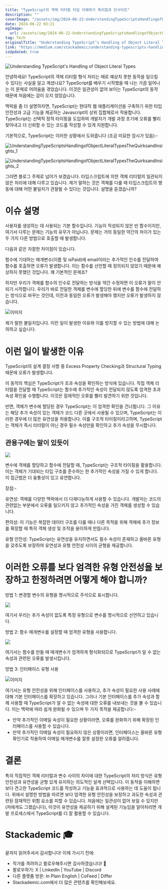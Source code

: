 ```yaml
---
title: "TypeScript의 객체 리터럴 타입 이해하기 특이점과 인사이트"
description: ""
coverImage: "/assets/img/2024-06-22-UnderstandingTypeScriptsHandlingofObjectLiteralTypesTheQuirksandInsights_0.png"
date: 2024-06-22 03:21
ogImage: 
  url: /assets/img/2024-06-22-UnderstandingTypeScriptsHandlingofObjectLiteralTypesTheQuirksandInsights_0.png
tag: Tech
originalTitle: "Understanding TypeScript’s Handling of Object Literal Types: The Quirks and Insights"
link: "https://medium.com/stackademic/understanding-typescripts-handling-of-object-literal-types-the-quirks-and-insights-c1c8b4e49645"
isUpdated: true
---
```






![Understanding TypeScript's Handling of Object Literal Types](/assets/img/2024-06-22-UnderstandingTypeScriptsHandlingofObjectLiteralTypesTheQuirksandInsights_0.png)

안녕하세요! TypeScript의 객체 리터럴 형식 처리는 때로 예상치 못한 동작을 일으킬 수 있다는 사실을 알고 계셨나요? TypeScript를 배우기 시작했을 때 나는 가끔 일어나는 이 문제로 어려움을 겪었습니다. 이것은 일관성이 없어 보이는 TypeScript의 동작 때문에 처음에는 감이 오지 않았습니다.

맥락을 좀 더 설명하자면, TypeScript는 현대적 웹 애플리케이션을 구축하기 위한 타입 안전성과 고급 기능을 제공하는 Javascript의 상위 집합체로서 작용합니다. TypeScript는 선택적 정적 타이핑을 도입하여 개발자가 개발 과정 초기에 오류를 빨리 찾아내고 더 신뢰할 수 있는 코드를 작성할 수 있게 지원합니다.

기본적으로, TypeScript는 이러한 상황에서 도와줍니다 (조금 미묘한 암시가 있음):-


<div class="content-ad"></div>

![UnderstandingTypeScriptsHandlingofObjectLiteralTypesTheQuirksandInsights_1](/assets/img/2024-06-22-UnderstandingTypeScriptsHandlingofObjectLiteralTypesTheQuirksandInsights_1.png)

![UnderstandingTypeScriptsHandlingofObjectLiteralTypesTheQuirksandInsights_2](/assets/img/2024-06-22-UnderstandingTypeScriptsHandlingofObjectLiteralTypesTheQuirksandInsights_2.png)

그러면 블로그 주제로 넘어가 보겠습니다. 타입스크립트에 의한 객체 리터럴의 일관되지 않은 처리에 대해 다루고 있습니다. 제가 말하는 것은 객체를 다룰 때 타입스크립트의 행동에 대해 어떤 불일치가 관찰될 수 있다는 것입니다. 설명을 듣겠습니까?

# 이슈 설명

<div class="content-ad"></div>

사용자를 생성하는 데 사용되는 기본 함수입니다. 기능이 작성되지 않은 빈 함수이지만, 여기서 다루는 문제는 기능의 유무가 아닙니다. 문제는 거의 동일한 약간의 차이가 있는 두 가지 다른 방법으로 호출할 때 발생합니다.

다음과 같은 자잘한 차이점이 있습니다.

함수에 기대하는 매개변수(이름 및 isPaid)에 email이라는 추가적인 인수를 전달하여 함수를 호출하면 오류가 발생합니다. 이는 함수를 선언할 때 정의되지 않았기 때문에 예상하지 못했던 것입니다. 꽤 기본적인 문제죠?

<div class="content-ad"></div>

하지만 우리가 객체를 함수의 인수로 전달하는 방식을 약간 수정하면 이 오류가 말이 안 되기 시작합니다. 우리가 바로 전달한 객체를 변수에 할당한 뒤에 변수를 함수에 전달하는 방식으로 바꾸는 것인데, 이전과 동일한 오류가 발생해야 했지만 오류가 발생하지 않습니다.

![이미지](/assets/img/2024-06-22-UnderstandingTypeScriptsHandlingofObjectLiteralTypesTheQuirksandInsights_5.png)

제가 말한 불일치입니다. 이런 일이 발생한 이유와 이를 방지할 수 있는 방법에 대해 논의하고 싶습니다.

# 이런 일이 발생한 이유

<div class="content-ad"></div>

TypeScript의 설계 결정 사항 중 Excess Property Checking과 Structural Typing 때문에 오류가 발생합니다.

이 동작의 핵심은 TypeScript가 초과 속성을 확인하는 방식에 있습니다. 직접 객체 리터럴을 전달할 때 TypeScript는 함수에 추가적인 속성이 전달되지 않도록 엄격한 초과 속성 확인을 수행합니다. 이것은 잠재적인 오류를 빨리 발견하기 위한 것입니다.

반면, 객체가 변수에 할당된 경우 TypeScript는 이 엄격한 확인을 건너뜁니다. 그 이유는 해당 추가 속성이 있는 객체가 코드 다른 곳에서 사용될 수 있으며, TypeScript는 이러한 경우에 더 많은 유연성을 허용합니다. 이를 구조적 타이핑이라고하며, TypeScript는 객체가 즉시 리터럴이 아닌 경우 필수 속성만을 확인하고 추가 속성을 무시합니다.

## 관용구에는 말이 있듯이

<div class="content-ad"></div>


<img src="/assets/img/2024-06-22-UnderstandingTypeScriptsHandlingofObjectLiteralTypesTheQuirksandInsights_6.png" />

변수에 객체를 할당하고 함수에 전달할 때, TypeScript는 구조적 타이핑을 활용합니다. 이는 객체가 기대되는 타입 구조를 준수하는 한 추가적인 속성을 가질 수 있게 합니다. 이 접근법은 더 융통성이 있고 유연합니다.

장점:-

유연성: 객체를 다양한 맥락에서 더 다재다능하게 사용할 수 있습니다. 개발자는 코드의 관련없는 부분에서 오류를 일으키지 않고 추가적인 속성을 가진 객체를 생성할 수 있습니다.


<div class="content-ad"></div>

편의성: 이 기능은 복잡한 데이터 구조를 다룰 때나 다른 목적을 위해 객체에 추가 정보를 확장할 때 특히 객체 생성 및 조작을 용이하게 만듭니다.

유형 안전성: TypeScript는 유연성을 유지하면서도 필수 속성이 존재하고 올바른 유형을 갖추도록 보장하여 유연성과 유형 안전성 사이의 균형을 제공합니다.

# 이러한 오류를 보다 엄격한 유형 안전성을 보장하고 한정하려면 어떻게 해야 합니까?

방법 1: 변경할 변수의 유형을 명시적으로 주석으로 표시합니다.

<div class="content-ad"></div>

<img src="/assets/img/2024-06-22-UnderstandingTypeScriptsHandlingofObjectLiteralTypesTheQuirksandInsights_7.png" />

여기서 우리는 추가 속성이 없도록 특정 유형으로 변수를 명시적으로 선언하고 있습니다.

방법 2: 함수 매개변수를 설정할 때 엄격한 유형을 사용합니다.

<img src="/assets/img/2024-06-22-UnderstandingTypeScriptsHandlingofObjectLiteralTypesTheQuirksandInsights_8.png" />

<div class="content-ad"></div>

여기서는 함수를 만들 때 매개변수가 엄격하게 형식화되므로 TypeScript가 알 수 없는 속성과 관련된 오류를 발생시킵니다.

방법 3: 인터페이스 유형 사용

![이미지](/assets/img/2024-06-22-UnderstandingTypeScriptsHandlingofObjectLiteralTypesTheQuirksandInsights_9.png)

여기서는 유형 안전성을 위해 인터페이스를 사용하고, 추가 속성이 필요한 사용 사례에 대해 기본 인터페이스를 확장하고 있습니다.
그러나 기본 인터페이스를 추가 속성과 함께 사용할 때 TypeScript가 알 수 없는 속성에 대한 오류를 내보내는 것을 볼 수 있습니다. 이는 맥락에 따라 쉽게 완화될 수 있으며 두 가지 목적을 제공합니다:-

<div class="content-ad"></div>

- 만약 추가적인 이메일 속성이 필요한 상황이라면, 오류를 완화하기 위해 확장된 인터페이스를 사용할 수 있습니다.
- 만약 추가적인 이메일 속성이 필요하지 않은 상황이라면, 인터페이스는 올바른 유형 확인기로 작용하여 이메일 매개변수를 잘못 설정한 오류를 알려줍니다.

# 결론

특히 직접적인 객체 리터럴과 변수 사이의 차이에 대한 TypeScript의 처리 방식은 유형 안전성과 유연성을 균형 있게 유지하는 의도적인 설계 선택입니다. 이 동작을 이해하면 보다 견고한 TypeScript 코드를 작성하고 기능을 효과적으로 사용하는 데 도움이 됩니다. 위에서 설명한 방법을 따르면 보다 엄격한 유형 안전성을 보장하고 과도한 속성과 관련된 잠재적인 위험 요소를 피할 수 있습니다. 처음에는 일관성이 없어 보일 수 있지만 (저에게도 그랬습니다), 이것이 유연성을 제공하기 위해 설계된 기능임을 알아차리면 개발 프로세스에서 TypeScript를 더 잘 활용할 수 있습니다.

# Stackademic 🎓

<div class="content-ad"></div>

끝까지 읽어주셔서 감사합니다! 이제 가시기 전에:

- 작가를 격려하고 팔로우해주시면 감사하겠습니다! 👏
- 팔로우하기: X | LinkedIn | YouTube | Discord
- 다른 플랫폼 방문: In Plain English | CoFeed | Differ
- Stackademic.com에서 더 많은 콘텐츠를 확인해보세요.